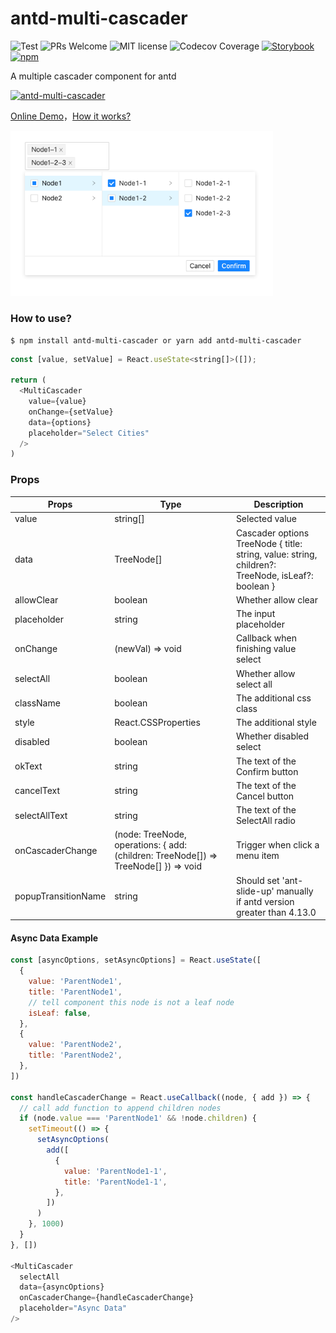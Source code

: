 # antd-multi-cascader

![Test](https://github.com/HelKyle/antd-multi-cascader/workflows/Test/badge.svg) ![PRs Welcome](https://img.shields.io/badge/PRs-welcome-ff69b4.svg) ![MIT license](https://img.shields.io/badge/License-MIT-blue.svg)
![Codecov Coverage](https://img.shields.io/codecov/c/github/HelKyle/antd-multi-cascader/master.svg)
[![Storybook](https://img.shields.io/badge/%E2%99%A5-Storybook-ff69b4)](https://helkyle.github.io/antd-multi-cascader/)
[![npm](https://img.shields.io/npm/v/antd-multi-cascader)](https://www.npmjs.com/package/antd-multi-cascader)

A multiple cascader component for antd

[![antd-multi-cascader](https://nodei.co/npm/antd-multi-cascader.png)](https://npmjs.org/package/antd-multi-cascader)

<a href="https://codesandbox.io/s/dreamy-jennings-2y1ff?file=/src/App.tsx" target="_blank">Online Demo</a>，<a href="https://juejin.cn/post/6914994241940750343" target="_blank">How it works?</a>

<div style="max-width: 420px">
  <img src="https://raw.githubusercontent.com/HelKyle/antd-multi-cascader/main/demo.png" alt="demo" />
</div>

### How to use?

```
$ npm install antd-multi-cascader or yarn add antd-multi-cascader
```

```js
const [value, setValue] = React.useState<string[]>([]);

return (
  <MultiCascader
    value={value}
    onChange={setValue}
    data={options}
    placeholder="Select Cities"
  />
)
```

### Props

| Props               | Type                                                                                | Description                                                                                       |
| ------------------- | ----------------------------------------------------------------------------------- | ------------------------------------------------------------------------------------------------- |
| value               | string[]                                                                            | Selected value                                                                                    |
| data                | TreeNode[]                                                                          | Cascader options TreeNode { title: string, value: string, children?: TreeNode, isLeaf?: boolean } |
| allowClear          | boolean                                                                             | Whether allow clear                                                                               |
| placeholder         | string                                                                              | The input placeholder                                                                             |
| onChange            | (newVal) => void                                                                    | Callback when finishing value select                                                              |
| selectAll           | boolean                                                                             | Whether allow select all                                                                          |
| className           | boolean                                                                             | The additional css class                                                                          |
| style               | React.CSSProperties                                                                 | The additional style                                                                              |
| disabled            | boolean                                                                             | Whether disabled select                                                                           |
| okText              | string                                                                              | The text of the Confirm button                                                                    |
| cancelText          | string                                                                              | The text of the Cancel button                                                                     |
| selectAllText       | string                                                                              | The text of the SelectAll radio                                                                   |
| onCascaderChange    | (node: TreeNode, operations: { add: (children: TreeNode[]) => TreeNode[] }) => void | Trigger when click a menu item                                                                    |
| popupTransitionName | string                                                                              | Should set 'ant-slide-up' manually if antd version greater than 4.13.0                            |

#### Async Data Example

```js
const [asyncOptions, setAsyncOptions] = React.useState([
  {
    value: 'ParentNode1',
    title: 'ParentNode1',
    // tell component this node is not a leaf node
    isLeaf: false,
  },
  {
    value: 'ParentNode2',
    title: 'ParentNode2',
  },
])

const handleCascaderChange = React.useCallback((node, { add }) => {
  // call add function to append children nodes
  if (node.value === 'ParentNode1' && !node.children) {
    setTimeout(() => {
      setAsyncOptions(
        add([
          {
            value: 'ParentNode1-1',
            title: 'ParentNode1-1',
          },
        ])
      )
    }, 1000)
  }
}, [])

<MultiCascader
  selectAll
  data={asyncOptions}
  onCascaderChange={handleCascaderChange}
  placeholder="Async Data"
/>
```
